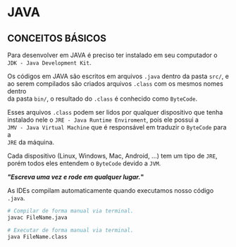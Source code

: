 # JAVA

## CONCEITOS BÁSICOS

Para desenvolver em JAVA é preciso ter instalado em seu computador o \
`JDK - Java Development Kit`.

Os códigos em JAVA são escritos em arquivos `.java` dentro da pasta `src/`, e \
ao serem compilados são criados arquivos `.class` com os mesmos nomes dentro \
da pasta `bin/`, o resultado do `.class` é conhecido como `ByteCode`.

Esses arquivos `.class` podem ser lidos por qualquer dispositivo que tenha \
instalado nele o `JRE - Java Runtime Enviroment`, pois ele possui a \
`JMV - Java Virtual Machine` que é responsável em traduzir o `ByteCode` para a \
`JRE` da máquina.

Cada dispositivo (Linux, Windows, Mac, Android, ...) tem um tipo de `JRE`, \
porém todos eles entendem o `ByteCode` devido a `JVM`.

**_"Escreva uma vez e rode em qualquer lugar._"**

As IDEs compilam automaticamente quando executamos nosso código `.java`.

```bash
# Compilar de forma manual via terminal.
javac FileName.java
```

```bash
# Executar de forma manual via terminal.
java FileName.class
```
